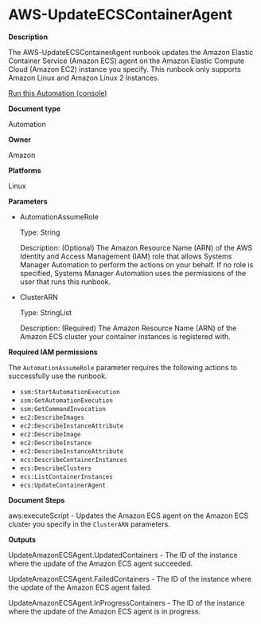 # AWS\-UpdateECSContainerAgent<a name="automation-aws-update-ecs-agent"></a>

**Description**

The AWS\-UpdateECSContainerAgent runbook updates the Amazon Elastic Container Service \(Amazon ECS\) agent on the Amazon Elastic Compute Cloud \(Amazon EC2\) instance you specify\. This runbook only supports Amazon Linux and Amazon Linux 2 instances\.

[Run this Automation \(console\)](https://console.aws.amazon.com/systems-manager/automation/execute/AWS-UpdateECSContainerAgent)

**Document type**

Automation

**Owner**

Amazon

**Platforms**

Linux

**Parameters**
+ AutomationAssumeRole

  Type: String

  Description: \(Optional\) The Amazon Resource Name \(ARN\) of the AWS Identity and Access Management \(IAM\) role that allows Systems Manager Automation to perform the actions on your behalf\. If no role is specified, Systems Manager Automation uses the permissions of the user that runs this runbook\.
+ ClusterARN

  Type: StringList

  Description: \(Required\) The Amazon Resource Name \(ARN\) of the Amazon ECS cluster your container instances is registered with\.

**Required IAM permissions**

The `AutomationAssumeRole` parameter requires the following actions to successfully use the runbook\.
+ `ssm:StartAutomationExecution`
+ `ssm:GetAutomationExecution`
+ `ssm:GetCommandInvocation`
+ `ec2:DescribeImages`
+ `ec2:DescribeInstanceAttribute`
+ `ec2:DescribeImage`
+ `ec2:DescribeInstance`
+ `ec2:DescribeInstanceAttribute`
+ `ecs:DescribeContainerInstances`
+ `ecs:DescribeClusters`
+ `ecs:ListContainerInstances`
+ `ecs:UpdateContainerAgent`

**Document Steps**

aws:executeScript \- Updates the Amazon ECS agent on the Amazon ECS cluster you specify in the `ClusterARN` parameters\.

**Outputs**

UpdateAmazonECSAgent\.UpdatedContainers \- The ID of the instance where the update of the Amazon ECS agent succeeded\.

UpdateAmazonECSAgent\.FailedContainers \- The ID of the instance where the update of the Amazon ECS agent failed\.

UpdateAmazonECSAgent\.InProgressContainers \- The ID of the instance where the update of the Amazon ECS agent is in progress\.